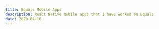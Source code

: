 ```yaml
---
title: Equals Mobile Apps
description: React Native mobile apps that I have worked on Equals
date: 2020-04-16
---
```

